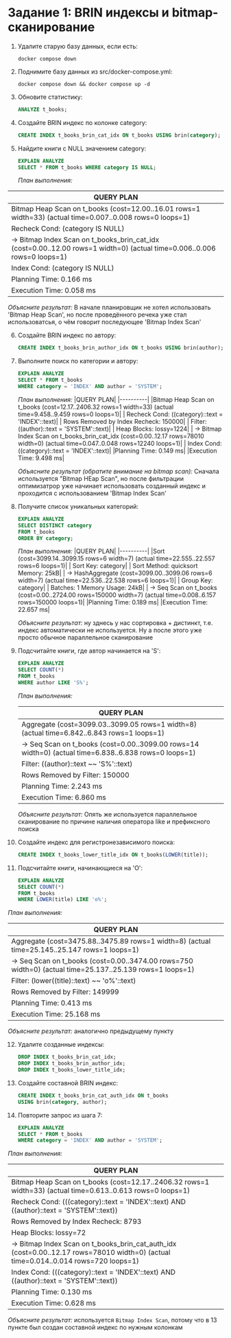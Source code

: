 # Задание 1: BRIN индексы и bitmap-сканирование

1. Удалите старую базу данных, если есть:
   ```shell
   docker compose down
   ```

2. Поднимите базу данных из src/docker-compose.yml:
   ```shell
   docker compose down && docker compose up -d
   ```

3. Обновите статистику:
   ```sql
   ANALYZE t_books;
   ```

4. Создайте BRIN индекс по колонке category:
   ```sql
   CREATE INDEX t_books_brin_cat_idx ON t_books USING brin(category);
   ```

5. Найдите книги с NULL значением category:
   ```sql
   EXPLAIN ANALYZE
   SELECT * FROM t_books WHERE category IS NULL;
   ```
   
   *План выполнения:*
   
|QUERY PLAN|
|----------|
|Bitmap Heap Scan on t_books  (cost=12.00..16.01 rows=1 width=33) (actual time=0.007..0.008 rows=0 loops=1)|
|  Recheck Cond: (category IS NULL)|
|  ->  Bitmap Index Scan on t_books_brin_cat_idx  (cost=0.00..12.00 rows=1 width=0) (actual time=0.006..0.006 rows=0 loops=1)|
|        Index Cond: (category IS NULL)|
|Planning Time: 0.166 ms|
|Execution Time: 0.058 ms|



   
   *Объясните результат:*
   В начале планировщик не хотел использовать 'Bitmap Heap Scan', но после проведённого речека уже стал использоватсья, о чём говорит последующее 'Bitmap Index Scan'

6. Создайте BRIN индекс по автору:
   ```sql
   CREATE INDEX t_books_brin_author_idx ON t_books USING brin(author);
   ```

7. Выполните поиск по категории и автору:
   ```sql
   EXPLAIN ANALYZE
   SELECT * FROM t_books 
   WHERE category = 'INDEX' AND author = 'SYSTEM';
   ```
   
   *План выполнения:*
   |QUERY PLAN|
   |----------|
   |Bitmap Heap Scan on t_books  (cost=12.17..2406.32 rows=1 width=33) (actual time=9.458..9.459 rows=0 loops=1)|
   |  Recheck Cond: ((category)::text = 'INDEX'::text)|
   |  Rows Removed by Index Recheck: 150000|
   |  Filter: ((author)::text = 'SYSTEM'::text)|
   |  Heap Blocks: lossy=1224|
   |  ->  Bitmap Index Scan on t_books_brin_cat_idx  (cost=0.00..12.17 rows=78010 width=0) (actual time=0.047..0.048 rows=12240 loops=1)|
   |        Index Cond: ((category)::text = 'INDEX'::text)|
   |Planning Time: 0.149 ms|
   |Execution Time: 9.498 ms|

   
   *Объясните результат (обратите внимание на bitmap scan):*
   Сначала используется "Bitmap HEap Scan", но после фильтрации оптимизатрор уже начинает использовать созданный индекс и проходится с использованием 'Bitmap Index Scan'

8. Получите список уникальных категорий:
   ```sql
   EXPLAIN ANALYZE
   SELECT DISTINCT category 
   FROM t_books 
   ORDER BY category;
   ```
   
   *План выполнения:*
   |QUERY PLAN|
   |----------|
   |Sort  (cost=3099.14..3099.15 rows=6 width=7) (actual time=22.555..22.557 rows=6 loops=1)|
   |  Sort Key: category|
   |  Sort Method: quicksort  Memory: 25kB|
   |  ->  HashAggregate  (cost=3099.00..3099.06 rows=6 width=7) (actual time=22.536..22.538 rows=6 loops=1)|
   |        Group Key: category|
   |        Batches: 1  Memory Usage: 24kB|
   |        ->  Seq Scan on t_books  (cost=0.00..2724.00 rows=150000 width=7) (actual time=0.008..6.157 rows=150000 loops=1)|
   |Planning Time: 0.189 ms|
   |Execution Time: 22.657 ms|

   
   *Объясните результат:*
   ну зднесь у нас сортировка + дистинкт, т.е. индекс автоматически не используется. Ну а после этого уже просто обычное параллельное сканирование
9. Подсчитайте книги, где автор начинается на 'S':
   ```sql
   EXPLAIN ANALYZE
   SELECT COUNT(*) 
   FROM t_books 
   WHERE author LIKE 'S%';
   ```
   
   *План выполнения:*
   
   |QUERY PLAN|
   |----------|
   |Aggregate  (cost=3099.03..3099.05 rows=1 width=8) (actual time=6.842..6.843 rows=1 loops=1)|
   |  ->  Seq Scan on t_books  (cost=0.00..3099.00 rows=14 width=0) (actual time=6.838..6.838 rows=0 loops=1)|
   |        Filter: ((author)::text ~~ 'S%'::text)|
   |        Rows Removed by Filter: 150000|
   |Planning Time: 2.243 ms|
   |Execution Time: 6.860 ms|

   
   *Объясните результат:*
   Опять же используется параллельное сканирование по причине наличия оператора like и префиксного поиска

10. Создайте индекс для регистронезависимого поиска:
    ```sql
    CREATE INDEX t_books_lower_title_idx ON t_books(LOWER(title));
    ```

11. Подсчитайте книги, начинающиеся на 'O':
    ```sql
    EXPLAIN ANALYZE
    SELECT COUNT(*) 
    FROM t_books 
    WHERE LOWER(title) LIKE 'o%';
    ```
   
   *План выполнения:*
   
   |QUERY PLAN|
   |----------|
   |Aggregate  (cost=3475.88..3475.89 rows=1 width=8) (actual time=25.145..25.147 rows=1 loops=1)|
   |  ->  Seq Scan on t_books  (cost=0.00..3474.00 rows=750 width=0) (actual time=25.137..25.139 rows=1 loops=1)|
   |        Filter: (lower((title)::text) ~~ 'o%'::text)|
   |        Rows Removed by Filter: 149999|
   |Planning Time: 0.413 ms|
   |Execution Time: 25.168 ms|

   
   *Объясните результат:*
   аналогично предыдущему пункту

12. Удалите созданные индексы:
    ```sql
    DROP INDEX t_books_brin_cat_idx;
    DROP INDEX t_books_brin_author_idx;
    DROP INDEX t_books_lower_title_idx;
    ```

13. Создайте составной BRIN индекс:
    ```sql
    CREATE INDEX t_books_brin_cat_auth_idx ON t_books 
    USING brin(category, author);
    ```

14. Повторите запрос из шага 7:
    ```sql
    EXPLAIN ANALYZE
    SELECT * FROM t_books 
    WHERE category = 'INDEX' AND author = 'SYSTEM';
    ```
   
   *План выполнения:*
   
   |QUERY PLAN|
|----------|
|Bitmap Heap Scan on t_books  (cost=12.17..2406.32 rows=1 width=33) (actual time=0.613..0.613 rows=0 loops=1)|
|  Recheck Cond: (((category)::text = 'INDEX'::text) AND ((author)::text = 'SYSTEM'::text))|
|  Rows Removed by Index Recheck: 8793|
|  Heap Blocks: lossy=72|
|  ->  Bitmap Index Scan on t_books_brin_cat_auth_idx  (cost=0.00..12.17 rows=78010 width=0) (actual time=0.014..0.014 rows=720 loops=1)|
|        Index Cond: (((category)::text = 'INDEX'::text) AND ((author)::text = 'SYSTEM'::text))|
|Planning Time: 0.130 ms|
|Execution Time: 0.628 ms|

   
   *Объясните результат:*
   используется `Bitmap Index Scan`, потому что в 13 пункте был создан составной индекс по нужным колонкам